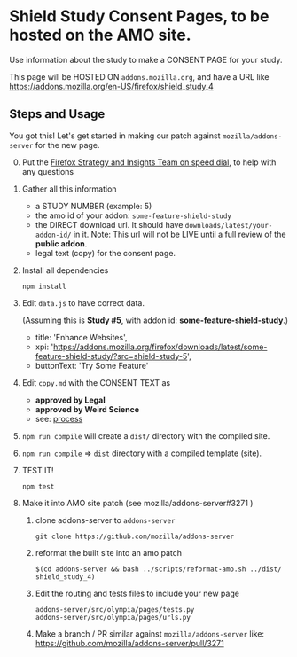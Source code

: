 # Shield Study Consent Pages, to be hosted on the AMO site.

Use information about the study to make a CONSENT PAGE for your study.

This page will be HOSTED ON `addons.mozilla.org`, and have a URL like <https://addons.mozilla.org/en-US/firefox/shield_study_4>

## Steps and Usage

You got this!  Let's get started in making our patch against `mozilla/addons-server` for the new page.

0.  Put the [Firefox Strategy and Insights Team on speed dial](https://mozilla.github.io/shield-studies-docs/contact/), to help with any questions

1.  Gather all this information

    - a STUDY NUMBER (example:  5)
    - the amo id of your addon:  `some-feature-shield-study`
    - the DIRECT download url.  It should have `downloads/latest/your-addon-id/` in it.  Note: This url will not be LIVE until a full review of the  **public addon**.
    - legal text (copy) for the consent page.

2.  Install all dependencies

    `npm install`

3.  Edit `data.js` to have correct data.

    (Assuming this is **Study #5**, with addon id: **some-feature-shield-study**.)

    - title: 'Enhance Websites',
    - xpi: 'https://addons.mozilla.org/firefox/downloads/latest/some-feature-shield-study/?src=shield-study-5',
    - buttonText: 'Try Some Feature'

4.  Edit `copy.md` with the CONSENT TEXT as

    - **approved by Legal**
    - **approved by Weird Science**
    - see: [process](https://mozilla.github.io/shield-studies-docs/study-process/#propopsed-process)

5.  `npm run compile` will create a `dist/` directory with the compiled site.

5.  `npm run compile` => `dist` directory with a compiled template (site).

6.  TEST IT!

    ```npm test```

7.  Make it into AMO site patch (see mozilla/addons-server#3271 )

    1.  clone addons-server to `addons-server`

        ```
        git clone https://github.com/mozilla/addons-server
        ```

    2.  reformat the built site into an amo patch

        ```
        $(cd addons-server && bash ../scripts/reformat-amo.sh ../dist/ shield_study_4)
        ```

    3.  Edit the routing and tests files to include your new page

        ```
        addons-server/src/olympia/pages/tests.py
        addons-server/src/olympia/pages/urls.py
        ```

    4.  Make a branch / PR similar against `mozilla/addons-server` like:  <https://github.com/mozilla/addons-server/pull/3271>
